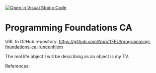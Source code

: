 [![Open in Visual Studio Code](https://classroom.github.com/assets/open-in-vscode-c66648af7eb3fe8bc4f294546bfd86ef473780cde1dea487d3c4ff354943c9ae.svg)](https://classroom.github.com/online_ide?assignment_repo_id=9700848&assignment_repo_type=AssignmentRepo)

# Programming Foundations CA

URL to GitHub repository:
https://github.com/NoroffFEU/programming-foundations-ca-runeunhjem

The real life object I will be describing as an object is my TV.


References: 

